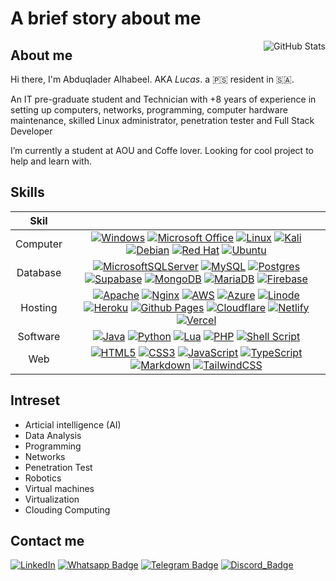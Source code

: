 # A brief story about me 

<img src="https://github-readme-stats.vercel.app/api?username=l3op&count_private=true&show_icons=true&theme=dark&bg_color=ffffff00&hide_border=true" alt="GitHub Stats" align="right" />

## About me
  Hi there, I'm Abduqlader Alhabeel. AKA *Lucas*. a :palestinian_territories: resident in :saudi_arabia:.
  
  An IT pre-graduate student and Technician with +8 years of experience in setting up computers, networks, programming, computer hardware maintenance, skilled Linux administrator, penetration tester and Full Stack Developer

  I’m currently a student at AOU and Coffe lover.
  Looking for cool project to help and learn with.


## Skills

| Skil | |
| :----:        | :----: |
| Computer | [![Windows](https://img.shields.io/badge/Windows-0078D6?&logo=windows&logoColor=white)](#---) [![Microsoft Office](https://img.shields.io/badge/Microsoft_Office-D83B01?&logo=microsoft-office&logoColor=white)](#---) [![Linux](https://img.shields.io/badge/Linux-FCC624?&logo=linux&logoColor=black)](#---) [![Kali](https://img.shields.io/badge/Kali-268BEE?&logo=kalilinux&logoColor=white)](#---) [![Debian](https://img.shields.io/badge/Debian-D70A53?&logo=debian&logoColor=white)](#---) [![Red Hat](https://img.shields.io/badge/Red%20Hat-EE0000?&logo=redhat&logoColor=white)](#---) [![Ubuntu](https://img.shields.io/badge/Ubuntu-E95420?&logo=ubuntu&logoColor=white)](#---) |
| Database | [![MicrosoftSQLServer](https://img.shields.io/badge/Microsoft%20SQL%20Server-CC2927?&logo=microsoft%20sql%20server&logoColor=white)](#---) [![MySQL](https://img.shields.io/badge/mysql-%2300f.svg?&logo=mysql&logoColor=white)](#---) [![Postgres](https://img.shields.io/badge/postgres-%23316192.svg?&logo=postgresql&logoColor=white)](#---) [![Supabase](https://img.shields.io/badge/Supabase-3ECF8E?&logo=supabase&logoColor=white)](#---) [![MongoDB](https://img.shields.io/badge/MongoDB-%234ea94b.svg?&logo=mongodb&logoColor=white)](#---) [![MariaDB](https://img.shields.io/badge/MariaDB-003545?&logo=mariadb&logoColor=white)](#---) [![Firebase](https://img.shields.io/badge/Firebase-039BE5?&logo=Firebase&logoColor=white)](#---) |
| Hosting |  [![Apache](https://img.shields.io/badge/apache-%23D42029.svg?logo=apache&logoColor=white)](#---) [![Nginx](https://img.shields.io/badge/nginx-%23009639.svg?logo=nginx&logoColor=white)](#---) [![AWS](https://img.shields.io/badge/AWS-%23FF9900.svg?logo=amazon-aws&logoColor=white)](#---) [![Azure](https://img.shields.io/badge/azure-%230072C6.svg?&logo=microsoftazure&logoColor=white)](#---) [![Linode](https://img.shields.io/badge/linode-00A95C?&logo=linode&logoColor=white)](#---) [![Heroku](https://img.shields.io/badge/heroku-%23430098.svg?&logo=heroku&logoColor=white)](#---) [![Github Pages](https://img.shields.io/badge/github%20pages-121013?&logo=github&logoColor=white)](#---) [![Cloudflare](https://img.shields.io/badge/Cloudflare-F38020?&logo=Cloudflare&logoColor=white)](#---) [![Netlify](https://img.shields.io/badge/netlify-%23000000.svg?&logo=netlify&logoColor=#---00C7B7)](#---) [![Vercel](https://img.shields.io/badge/vercel-%23000000.svg?&logo=vercel&logoColor=white)](#---) |
| Software |  [![Java](https://img.shields.io/badge/java-%23ED8B00.svg?logo=openjdk&logoColor=white)](#---) [![Python](https://img.shields.io/badge/python-3670A0?&logo=python&logoColor=ffdd54)](#---) [![Lua](https://img.shields.io/badge/lua-%232C2D72.svg?&logo=lua&logoColor=white)](#---) [![PHP](https://img.shields.io/badge/php-%23777BB4.svg?&logo=php&logoColor=white)](#---) [![Shell Script](https://img.shields.io/badge/shell_script-%23121011.svg?&logo=gnu-bash&logoColor=white)](#---) |
| Web |  [![HTML5](https://img.shields.io/badge/html5-%23E34F26.svg?&logo=html5&logoColor=white)](#---) [![CSS3](https://img.shields.io/badge/css3-%231572B6.svg?&logo=css3&logoColor=white)](#---) [![JavaScript](https://img.shields.io/badge/javascript-%23323330.svg?&logo=javascript&logoColor=%23F7DF1E)](#---) [![TypeScript](https://img.shields.io/badge/typescript-%23007ACC.svg?&logo=typescript&logoColor=white)](#---) [![Markdown](https://img.shields.io/badge/markdown-%23000000.svg?&logo=markdown&logoColor=white)](#---) [![TailwindCSS](https://img.shields.io/badge/tailwindcss-%2338B2AC.svg?logo=tailwind-css&logoColor=white)](#---) |

## Intreset
- Articial intelligence (AI)
- Data Analysis
- Programming
- Networks
- Penetration Test 
- Robotics
- Virtual machines
- Virtualization
- Clouding Computing

## Contact me
[![LinkedIn](https://img.shields.io/badge/linkedin-%230077B5.svg?logo=linkedin&logoColor=white)](https://www.linkedin.com/in/abdulqader-alhabeel/)
[![Whatsapp Badge](https://img.shields.io/badge/WhatsApp-25D366?logo=whatsapp&logoColor=white)](https://wa.me/966596896980)
[![Telegram Badge](https://img.shields.io/badge/Telegram-2CA5E0?logo=telegram&logoColor=white)](https://t.me/s/il3op) 
[![Discord_Badge](https://img.shields.io/badge/Discord-%235865F2.svg?logo=discord&logoColor=white)](https://discordapp.com/users/226101430216425473/)

